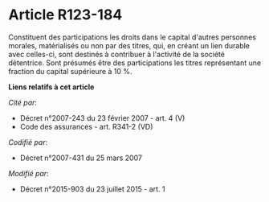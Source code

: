 # Article R123-184

Constituent des participations les droits dans le capital d'autres personnes morales, matérialisés ou non par des titres,
qui, en créant un lien durable avec celles-ci, sont destinés à contribuer à l'activité de la société détentrice. Sont
présumés être des participations les titres représentant une fraction du capital supérieure à 10 %.

**Liens relatifs à cet article**

_Cité par_:

  - Décret n°2007-243 du 23 février 2007 - art. 4 (V)
  - Code des assurances - art. R341-2 (VD)

_Codifié par_:

  - Décret n°2007-431 du 25 mars 2007

_Modifié par_:

  - Décret n°2015-903 du 23 juillet 2015 - art. 1
